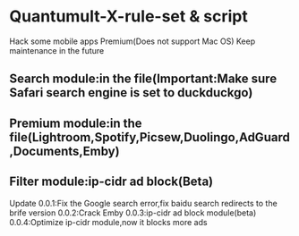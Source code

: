 # Quantumult-X-rule-set & script
Hack some mobile apps Premium(Does not support Mac OS)
Keep maintenance in the future

## Search module:in the file(Important:Make sure Safari search engine is set to duckduckgo)
## Premium module:in the file(Lightroom,Spotify,Picsew,Duolingo,AdGuard,Documents,Emby)
## Filter module:ip-cidr ad block(Beta)

Update
  0.0.1:Fix the Google search error,fix baidu search redirects to the brife version
  0.0.2:Crack Emby
  0.0.3:ip-cidr ad block module(beta)
  0.0.4:Optimize ip-cidr module,now it blocks more ads
